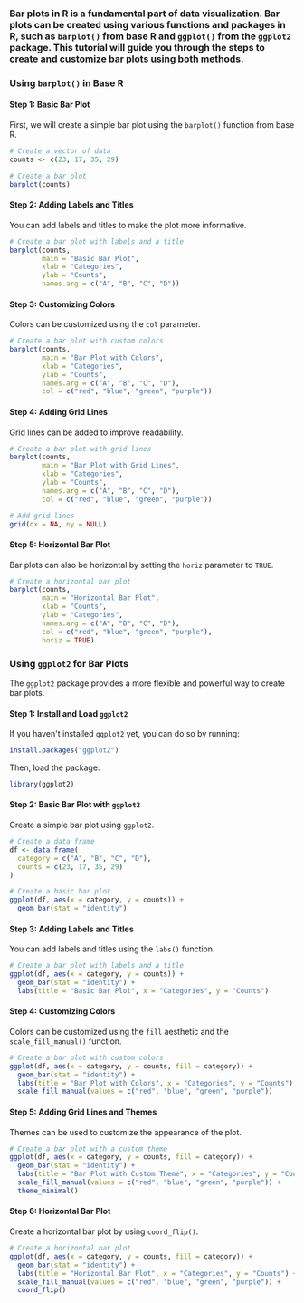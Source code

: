 ### Bar plots in R is a fundamental part of data visualization. Bar plots can be created using various functions and packages in R, such as `barplot()` from base R and `ggplot()` from the `ggplot2` package. This tutorial will guide you through the steps to create and customize bar plots using both methods.

### Using `barplot()` in Base R

#### Step 1: Basic Bar Plot

First, we will create a simple bar plot using the `barplot()` function from base R.

```r
# Create a vector of data
counts <- c(23, 17, 35, 29)

# Create a bar plot
barplot(counts)
```

#### Step 2: Adding Labels and Titles

You can add labels and titles to make the plot more informative.

```r
# Create a bar plot with labels and a title
barplot(counts, 
        main = "Basic Bar Plot", 
        xlab = "Categories", 
        ylab = "Counts", 
        names.arg = c("A", "B", "C", "D"))
```

#### Step 3: Customizing Colors

Colors can be customized using the `col` parameter.

```r
# Create a bar plot with custom colors
barplot(counts, 
        main = "Bar Plot with Colors", 
        xlab = "Categories", 
        ylab = "Counts", 
        names.arg = c("A", "B", "C", "D"), 
        col = c("red", "blue", "green", "purple"))
```

#### Step 4: Adding Grid Lines

Grid lines can be added to improve readability.

```r
# Create a bar plot with grid lines
barplot(counts, 
        main = "Bar Plot with Grid Lines", 
        xlab = "Categories", 
        ylab = "Counts", 
        names.arg = c("A", "B", "C", "D"), 
        col = c("red", "blue", "green", "purple"))

# Add grid lines
grid(nx = NA, ny = NULL)
```

#### Step 5: Horizontal Bar Plot

Bar plots can also be horizontal by setting the `horiz` parameter to `TRUE`.

```r
# Create a horizontal bar plot
barplot(counts, 
        main = "Horizontal Bar Plot", 
        xlab = "Counts", 
        ylab = "Categories", 
        names.arg = c("A", "B", "C", "D"), 
        col = c("red", "blue", "green", "purple"), 
        horiz = TRUE)
```

### Using `ggplot2` for Bar Plots

The `ggplot2` package provides a more flexible and powerful way to create bar plots.

#### Step 1: Install and Load `ggplot2`

If you haven't installed `ggplot2` yet, you can do so by running:

```r
install.packages("ggplot2")
```

Then, load the package:

```r
library(ggplot2)
```

#### Step 2: Basic Bar Plot with `ggplot2`

Create a simple bar plot using `ggplot2`.

```r
# Create a data frame
df <- data.frame(
  category = c("A", "B", "C", "D"),
  counts = c(23, 17, 35, 29)
)

# Create a basic bar plot
ggplot(df, aes(x = category, y = counts)) +
  geom_bar(stat = "identity")
```

#### Step 3: Adding Labels and Titles

You can add labels and titles using the `labs()` function.

```r
# Create a bar plot with labels and a title
ggplot(df, aes(x = category, y = counts)) +
  geom_bar(stat = "identity") +
  labs(title = "Basic Bar Plot", x = "Categories", y = "Counts")
```

#### Step 4: Customizing Colors

Colors can be customized using the `fill` aesthetic and the `scale_fill_manual()` function.

```r
# Create a bar plot with custom colors
ggplot(df, aes(x = category, y = counts, fill = category)) +
  geom_bar(stat = "identity") +
  labs(title = "Bar Plot with Colors", x = "Categories", y = "Counts") +
  scale_fill_manual(values = c("red", "blue", "green", "purple"))
```

#### Step 5: Adding Grid Lines and Themes

Themes can be used to customize the appearance of the plot.

```r
# Create a bar plot with a custom theme
ggplot(df, aes(x = category, y = counts, fill = category)) +
  geom_bar(stat = "identity") +
  labs(title = "Bar Plot with Custom Theme", x = "Categories", y = "Counts") +
  scale_fill_manual(values = c("red", "blue", "green", "purple")) +
  theme_minimal()
```

#### Step 6: Horizontal Bar Plot

Create a horizontal bar plot by using `coord_flip()`.

```r
# Create a horizontal bar plot
ggplot(df, aes(x = category, y = counts, fill = category)) +
  geom_bar(stat = "identity") +
  labs(title = "Horizontal Bar Plot", x = "Categories", y = "Counts") +
  scale_fill_manual(values = c("red", "blue", "green", "purple")) +
  coord_flip()
```

